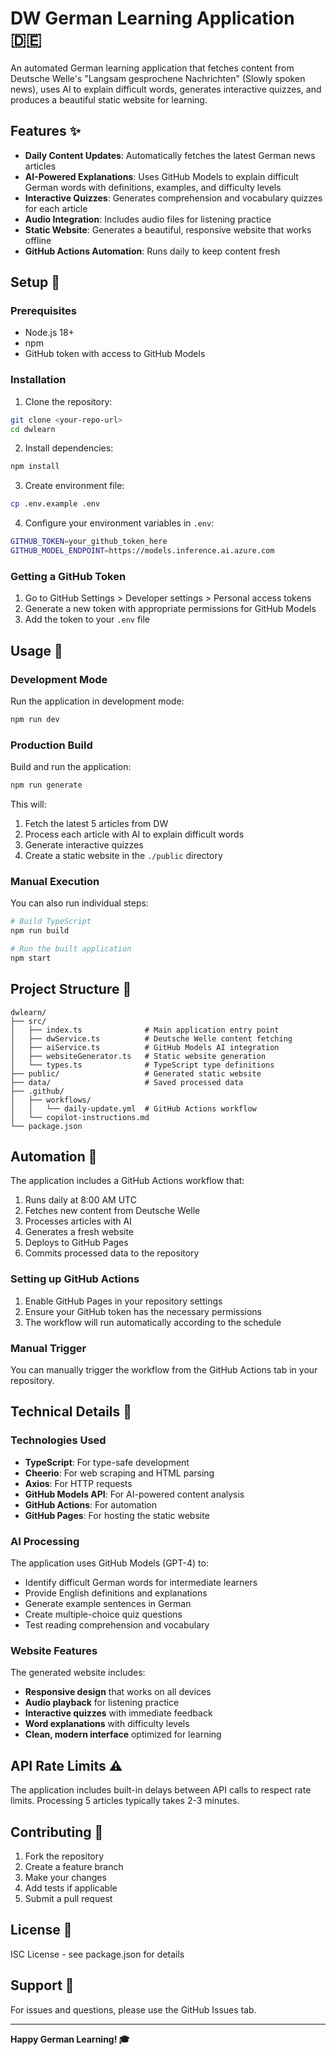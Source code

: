 # DW German Learning Application 🇩🇪

An automated German learning application that fetches content from Deutsche Welle's "Langsam gesprochene Nachrichten" (Slowly spoken news), uses AI to explain difficult words, generates interactive quizzes, and produces a beautiful static website for learning.

## Features ✨

- **Daily Content Updates**: Automatically fetches the latest German news articles
- **AI-Powered Explanations**: Uses GitHub Models to explain difficult German words with definitions, examples, and difficulty levels
- **Interactive Quizzes**: Generates comprehension and vocabulary quizzes for each article
- **Audio Integration**: Includes audio files for listening practice
- **Static Website**: Generates a beautiful, responsive website that works offline
- **GitHub Actions Automation**: Runs daily to keep content fresh

## Setup 🚀

### Prerequisites

- Node.js 18+ 
- npm
- GitHub token with access to GitHub Models

### Installation

1. Clone the repository:
```bash
git clone <your-repo-url>
cd dwlearn
```

2. Install dependencies:
```bash
npm install
```

3. Create environment file:
```bash
cp .env.example .env
```

4. Configure your environment variables in `.env`:
```bash
GITHUB_TOKEN=your_github_token_here
GITHUB_MODEL_ENDPOINT=https://models.inference.ai.azure.com
```

### Getting a GitHub Token

1. Go to GitHub Settings > Developer settings > Personal access tokens
2. Generate a new token with appropriate permissions for GitHub Models
3. Add the token to your `.env` file

## Usage 📖

### Development Mode

Run the application in development mode:
```bash
npm run dev
```

### Production Build

Build and run the application:
```bash
npm run generate
```

This will:
1. Fetch the latest 5 articles from DW
2. Process each article with AI to explain difficult words
3. Generate interactive quizzes
4. Create a static website in the `./public` directory

### Manual Execution

You can also run individual steps:
```bash
# Build TypeScript
npm run build

# Run the built application
npm start
```

## Project Structure 📁

```
dwlearn/
├── src/
│   ├── index.ts              # Main application entry point
│   ├── dwService.ts          # Deutsche Welle content fetching
│   ├── aiService.ts          # GitHub Models AI integration
│   ├── websiteGenerator.ts   # Static website generation
│   └── types.ts              # TypeScript type definitions
├── public/                   # Generated static website
├── data/                     # Saved processed data
├── .github/
│   ├── workflows/
│   │   └── daily-update.yml  # GitHub Actions workflow
│   └── copilot-instructions.md
└── package.json
```

## Automation 🤖

The application includes a GitHub Actions workflow that:

1. Runs daily at 8:00 AM UTC
2. Fetches new content from Deutsche Welle
3. Processes articles with AI
4. Generates a fresh website
5. Deploys to GitHub Pages
6. Commits processed data to the repository

### Setting up GitHub Actions

1. Enable GitHub Pages in your repository settings
2. Ensure your GitHub token has the necessary permissions
3. The workflow will run automatically according to the schedule

### Manual Trigger

You can manually trigger the workflow from the GitHub Actions tab in your repository.

## Technical Details 🔧

### Technologies Used

- **TypeScript**: For type-safe development
- **Cheerio**: For web scraping and HTML parsing
- **Axios**: For HTTP requests
- **GitHub Models API**: For AI-powered content analysis
- **GitHub Actions**: For automation
- **GitHub Pages**: For hosting the static website

### AI Processing

The application uses GitHub Models (GPT-4) to:

- Identify difficult German words for intermediate learners
- Provide English definitions and explanations
- Generate example sentences in German
- Create multiple-choice quiz questions
- Test reading comprehension and vocabulary

### Website Features

The generated website includes:

- **Responsive design** that works on all devices
- **Audio playback** for listening practice
- **Interactive quizzes** with immediate feedback
- **Word explanations** with difficulty levels
- **Clean, modern interface** optimized for learning

## API Rate Limits ⚠️

The application includes built-in delays between API calls to respect rate limits. Processing 5 articles typically takes 2-3 minutes.

## Contributing 🤝

1. Fork the repository
2. Create a feature branch
3. Make your changes
4. Add tests if applicable
5. Submit a pull request

## License 📄

ISC License - see package.json for details

## Support 💬

For issues and questions, please use the GitHub Issues tab.

---

**Happy German Learning! 🎓**
